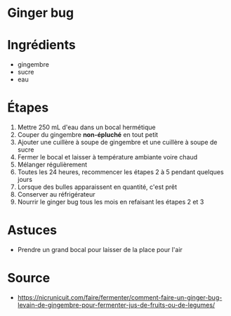 Ginger bug
=====

# Ingrédients
- gingembre
- sucre
- eau

# Étapes
1. Mettre 250 mL d'eau dans un bocal hermétique
2. Couper du gingembre **non-épluché** en tout petit
3. Ajouter une cuillère à soupe de gingembre et une cuillère à soupe de sucre
4. Fermer le bocal et laisser à température ambiante voire chaud
5. Mélanger régulièrement
6. Toutes les 24 heures, recommencer les étapes 2 à 5 pendant quelques jours
7. Lorsque des bulles apparaissent en quantité, c'est prêt
8. Conserver au réfrigérateur
9. Nourrir le ginger bug tous les mois en refaisant les étapes 2 et 3

# Astuces
- Prendre un grand bocal pour laisser de la place pour l'air

# Source
- https://nicrunicuit.com/faire/fermenter/comment-faire-un-ginger-bug-levain-de-gingembre-pour-fermenter-jus-de-fruits-ou-de-legumes/
